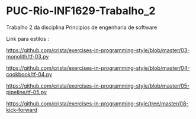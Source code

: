 # PUC-Rio-INF1629-Trabalho_2
Trabalho 2 da disciplina Principios de engenharia de software

Link para estilos : 

https://github.com/crista/exercises-in-programming-style/blob/master/03-monolith/tf-03.py

https://github.com/crista/exercises-in-programming-style/blob/master/04-cookbook/tf-04.py

https://github.com/crista/exercises-in-programming-style/blob/master/05-pipeline/tf-05.py

https://github.com/crista/exercises-in-programming-style/tree/master/08-kick-forward